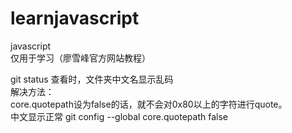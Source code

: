 # learnjavascript
javascript   
仅用于学习（廖雪峰官方网站教程）
    
git status 查看时，文件夹中文名显示乱码    
解决方法：    
core.quotepath设为false的话，就不会对0x80以上的字符进行quote。    
中文显示正常
git config --global core.quotepath false